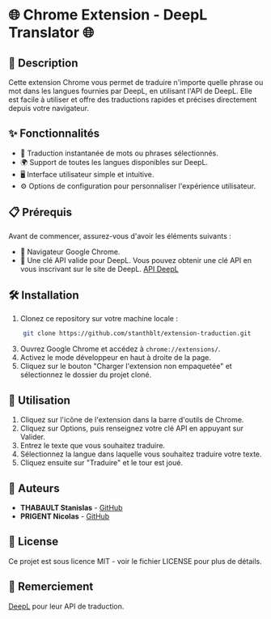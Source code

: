 # 🌐 Chrome Extension - DeepL Translator 🌐

## 📜 Description

Cette extension Chrome vous permet de traduire n'importe quelle phrase ou mot dans les langues fournies par DeepL, en utilisant l'API de DeepL. Elle est facile à utiliser et offre des traductions rapides et précises directement depuis votre navigateur.

## ✨ Fonctionnalités

-   🔄 Traduction instantanée de mots ou phrases sélectionnés.
-   🌍 Support de toutes les langues disponibles sur DeepL.
-   🖥️ Interface utilisateur simple et intuitive.
-   ⚙️ Options de configuration pour personnaliser l'expérience utilisateur.

## 📋 Prérequis

Avant de commencer, assurez-vous d'avoir les éléments suivants :

-   🧩 Navigateur Google Chrome.
-   🔑 Une clé API valide pour DeepL. Vous pouvez obtenir une clé API en vous inscrivant sur le site de DeepL. [API DeepL](https://www.deepl.com/fr/signup?cta=checkout)

## 🛠️ Installation

1.  Clonez ce repository sur votre machine locale :
```bash
    git clone https://github.com/stanthblt/extension-traduction.git
``` 
3.  Ouvrez Google Chrome et accédez à `chrome://extensions/`.
4.  Activez le mode développeur en haut à droite de la page.
5.  Cliquez sur le bouton "Charger l'extension non empaquetée" et sélectionnez le dossier du projet cloné.

## 🚀 Utilisation

1.  Cliquez sur l'icône de l'extension dans la barre d'outils de Chrome.
2.  Cliquez sur Options, puis renseignez votre clé API en appuyant sur Valider.
3.  Entrez le texte que vous souhaitez traduire.
4.  Sélectionnez la langue dans laquelle vous souhaitez traduire votre texte.
5.  Cliquez ensuite sur "Traduire" et le tour est joué.

## 👥 Auteurs

-   **THABAULT Stanislas** - [GitHub](https://github.com/stanthblt)
-   **PRIGENT Nicolas** - [GitHub](https://github.com/nicoocaa)

## 📄 License

Ce projet est sous licence MIT - voir le fichier LICENSE pour plus de détails.

## 🙏 Remerciement

[DeepL](https://www.deepl.com/) pour leur API de traduction.
